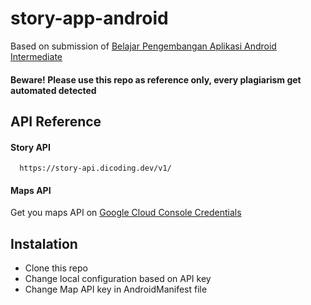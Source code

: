# story-app-android
Based on submission of [Belajar Pengembangan Aplikasi Android Intermediate](https://www.dicoding.com/academies/352/)
#### Beware! Please use this repo as reference only, every plagiarism get automated detected


## API Reference

#### Story API

```
  https://story-api.dicoding.dev/v1/
```
#### Maps API

Get you maps API on [Google Cloud Console Credentials]([https://www.dicoding.com/academies/352/](https://console.cloud.google.com/google/maps-apis/credentials)https://console.cloud.google.com/google/maps-apis/credentials)

## Instalation

- Clone this repo
- Change local configuration based on API key
- Change Map API key in AndroidManifest file
